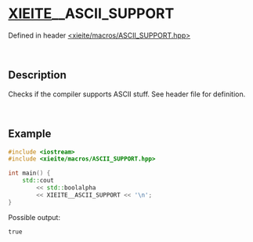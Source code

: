 # [XIEITE](../macros.md)\_\_ASCII\_SUPPORT
Defined in header [<xieite/macros/ASCII_SUPPORT.hpp>](../../include/xieite/macros/ASCII_SUPPORT.hpp)

&nbsp;

## Description
Checks if the compiler supports ASCII stuff. See header file for definition.

&nbsp;

## Example
```cpp
#include <iostream>
#include <xieite/macros/ASCII_SUPPORT.hpp>

int main() {
    std::cout
        << std::boolalpha
        << XIEITE__ASCII_SUPPORT << '\n';
}
```
Possible output:
```
true
```
